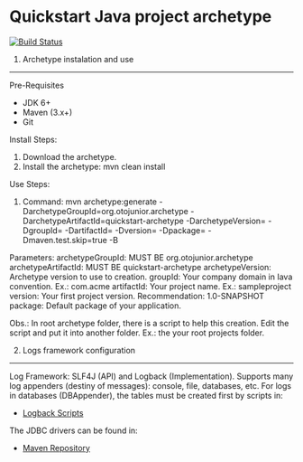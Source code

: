Quickstart Java project archetype
=================================

[![Build Status](https://travis-ci.org/otojunior/quickstart-archetype.svg?branch=master)](https://travis-ci.org/otojunior/quickstart-archetype)

1. Archetype instalation and use
--------------------------------

Pre-Requisites
- JDK 6+
- Maven (3.x+)
- Git

Install Steps:
1. Download the archetype.
2. Install the archetype: mvn clean install

Use Steps:
1. Command: mvn archetype:generate -DarchetypeGroupId=org.otojunior.archetype -DarchetypeArtifactId=quickstart-archetype -DarchetypeVersion=<archetype version>  -DgroupId=<your company domain> -DartifactId=<your project> -Dversion=<your project verson> -Dpackage=<your project package> -Dmaven.test.skip=true -B

Parameters:
archetypeGroupId: MUST BE org.otojunior.archetype
archetypeArtifactId: MUST BE quickstart-archetype
archetypeVersion: Archetype version to use to creation.
groupId: Your company domain in Iava convention. Ex.: com.acme
artifactId: Your project name. Ex.: sampleproject
version: Your first project version. Recommendation: 1.0-SNAPSHOT
package: Default package of your application.

Obs.: In root archetype folder, there is a script to help this creation. Edit the script and put it into another folder. Ex.: the your root projects folder.

2. Logs framework configuration
-------------------------------

Log Framework: SLF4J (API) and Logback (Implementation). Supports many log appenders (destiny of messages): console, file, databases, etc. For logs in databases (DBAppender), the tables must be created first by scripts in: 
* [Logback Scripts](https://github.com/qos-ch/logback/tree/v_1.1.1/logback-classic/src/main/java/ch/qos/logback/classic/db/script)

The JDBC drivers can be found in: 
* [Maven Repository](http://search.maven.org)
